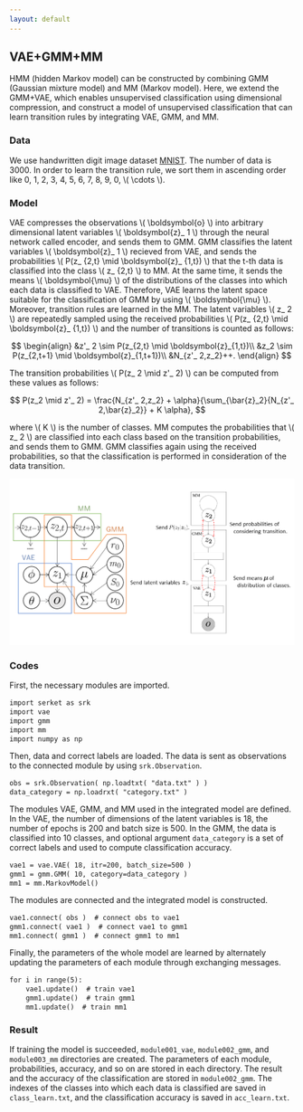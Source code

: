 ```yaml
---
layout: default
---
```

## VAE+GMM+MM
HMM (hidden Markov model) can be constructed by combining GMM (Gaussian mixture model) and MM (Markov model).
Here, we extend the GMM+VAE, which enables unsupervised classification using dimensional compression, and construct a model of unsupervised classification that can learn transition rules by integrating VAE, GMM, and MM.

### Data
We use handwritten digit image dataset [MNIST](http://yann.lecun.com/exdb/mnist/).
The number of data is 3000.
In order to learn the transition rule, we sort them in ascending order like 0, 1, 2, 3, 4, 5, 6, 7, 8, 9, 0, \\( \cdots \\).

### Model

<!--
VAEは，観測 \\( \boldsymbol{o} \\) をエンコーダーにあたるニューラルネットを通して任意の次元の潜在変数 \\( \boldsymbol{z}_ 1 \\) に圧縮し，GMMへ送信する．
GMMは，VAEから送られてきた潜在変数 \\( \boldsymbol{z}_ 1 \\) を分類し，\\( t \\) 番目のデータがクラス \\( z_ {2,t} \\) に分類される確率 \\( P(z_ {2,t} \mid \boldsymbol{z}_ {1,t}) \\) をMMへ送信，分類されたクラスの平均 \\( \boldsymbol{\mu} \\) をVAEへ送信する．
VAEは，\\( \boldsymbol{\mu} \\) を用いることでGMMの分類に適した潜在空間が学習する．
MMは，送られてきた確率 \\( P(z_ {2,t} \mid \boldsymbol{z}_ {1,t}) \\) を用いて繰り返しサンプリングを行い，次のように遷移回数をカウントする．
-->

VAE compresses the observations \\( \boldsymbol{o} \\) into arbitrary dimensional latent variables \\( \boldsymbol{z}_ 1 \\)  through the neural network called encoder, and sends them to GMM.
GMM classifies the latent variables \\( \boldsymbol{z}_ 1 \\) recieved from VAE, and sends the probabilities \\( P(z_ {2,t} \mid \boldsymbol{z}_ {1,t}) \\) that the t-th data is classified into the class \\( z_ {2,t} \\) to MM.
At the same time, it sends the means \\( \boldsymbol{\mu} \\) of the distributions of the classes into which each data is classified to VAE.
Therefore, VAE learns the latent space suitable for the classification of GMM by using \\( \boldsymbol{\mu} \\).
Moreover, transition rules are learned in the MM.
The latent variables \\( z_ 2 \\) are repeatedly sampled using the received probabilities \\( P(z_ {2,t} \mid \boldsymbol{z}_ {1,t}) \\) and the number of transitions is counted as follows:

$$
\begin{align}
&z'_ 2 \sim P(z_{2,t} \mid \boldsymbol{z}_{1,t})\\
&z_2 \sim P(z_{2,t+1} \mid \boldsymbol{z}_{1,t+1})\\
&N_{z'_ 2,z_2}++.
\end{align}
$$

<!--
この値から遷移確率 \\( P(z_ 2 \mid z'_ 2) \\) は次のように計算することができる．
-->

The transition probabilities \\( P(z_ 2 \mid z'_ 2) \\) can be computed from these values as follows:

$$
P(z_2 \mid z'_ 2) = \frac{N_{z'_ 2,z_2} + \alpha}{\sum_{\bar{z}_2}{N_{z'_ 2,\bar{z}_2}} + K \alpha},
$$

<!--
ただし，\\( K \\) はGMMのクラス数である．
この確率を用いて遷移を考慮したそれぞれのクラスに分類される確率を計算し，GMMへ送信する．
GMMは，送られた確率も用いて再度分類を行うことでデータの遷移を考慮した分類が行われる．
-->

where \\( K \\) is the number of classes.
MM computes the probabilities that \\( z_ 2 \\) are classified into each class based on the transition probabilities, and sends them to GMM.
GMM classifies again using the received probabilities, so that the classification is performed in consideration of the data transition.


<div align="center">
<img src="img/vae-gmm-mm/vae-gmm-mm.png" width="750px">
</div>

### Codes
First, the necessary modules are imported.

```
import serket as srk
import vae
import gmm
import mm
import numpy as np
```

Then, data and correct labels are loaded.
The data is sent as observations to the connected module by using `srk.Observation`.

```
obs = srk.Observation( np.loadtxt( "data.txt" ) )
data_category = np.loadrxt( "category.txt" )
```

The modules VAE, GMM, and MM used in the integrated model are defined.
In the VAE, the number of dimensions of the latent variables is 18, the number of epochs is 200 and batch size is 500.
In the GMM, the data is classified into 10 classes, and optional argument `data_category` is a set of correct labels and used to compute classification accuracy.

```
vae1 = vae.VAE( 18, itr=200, batch_size=500 )
gmm1 = gmm.GMM( 10, category=data_category )
mm1 = mm.MarkovModel()
```

The modules are connected and the integrated model is constructed.

```
vae1.connect( obs )  # connect obs to vae1
gmm1.connect( vae1 )  # connect vae1 to gmm1
mm1.connect( gmm1 )  # connect gmm1 to mm1
```

Finally, the parameters of the whole model are learned by alternately updating the parameters of each module through exchanging messages.

```
for i in range(5):
    vae1.update()  # train vae1
    gmm1.update()  # train gmm1
    mm1.update()  # train mm1
```

### Result
If training the model is succeeded, `module001_vae`, `module002_gmm`, and `module003_mm` directories are created.
The parameters of each module, probabilities, accuracy, and so on are stored in each directory.
The result and the accuracy of the classification are stored in `module002_gmm`.
The indexes of the classes into which each data is classified are saved in `class_learn.txt`, and the classification accuracy is saved in `acc_learn.txt`.
